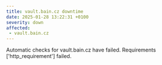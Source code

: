 ```yaml
---
title: vault.bain.cz downtime
date: 2025-01-28 13:22:31 +0100
severity: down
affected:
 - vault.bain.cz
---
```

Automatic checks for vault.bain.cz have failed. Requirements ['http_requirement'] failed.

